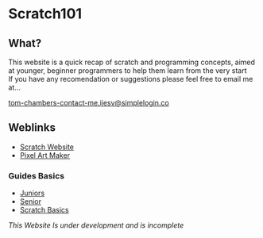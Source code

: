 # Scratch101

## What?
This website is a quick recap of scratch and programming concepts, aimed at younger, beginner programmers to help them learn from the very start  
If you have any recomendation or suggestions please feel free to email me at...

tom-chambers-contact-me.ijesv@simplelogin.co

## Weblinks
- [Scratch Website](https://scratch.mit.edu/)
- [Pixel Art Maker](https://www.pixilart.com/draw)

### Guides Basics
- [Juniors](pages/Juniors/JuniorsHome.md)
- [Senior](pages/Senior/SeniorsHome.md)
- [Scratch Basics](pages/Basics.md)








*This Website Is under development and is incomplete*
